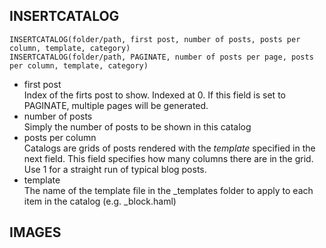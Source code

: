 

## INSERTCATALOG

`INSERTCATALOG(folder/path, first post, number of posts, posts per column, template, category)`  
`INSERTCATALOG(folder/path, PAGINATE, number of posts per page, posts per column, template, category)`

* first post  
    Index of the firts post to show. Indexed at 0. If this field is set to PAGINATE, multiple pages will be generated.
* number of posts  
    Simply the number of posts to be shown in this catalog
* posts per column  
    Catalogs are grids of posts rendered with the _template_ specified in the next field. This field specifies how many columns there are in the grid. Use 1 for a straight run of typical blog posts.
* template  
    The name of the template file in the _templates folder to apply to each item in the catalog (e.g. _block.haml)


## IMAGES

